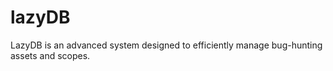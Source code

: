 # lazyDB
LazyDB is an advanced system designed to efficiently manage bug-hunting assets and scopes. 
